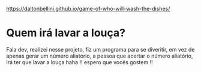 
https://daltonbellini.github.io/game-of-who-will-wash-the-dishes/
<h1> Quem irá lavar a louça?</h1>
<p> Fala dev, realizei nesse projeto, fiz um programa para se diveritir, em vez de apenas gerar um número aliatório, a pessoa que acertar o número aliatório, irá ter que lavar a louça haha !! espero que vocês gostem !! </p>
